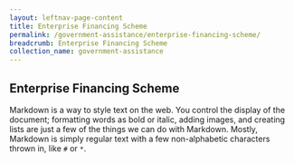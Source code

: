 ```yaml
---
layout: leftnav-page-content
title: Enterprise Financing Scheme
permalink: /government-assistance/enterprise-financing-scheme/
breadcrumb: Enterprise Financing Scheme
collection_name: government-assistance
---
```


## Enterprise Financing Scheme

Markdown is a way to style text on the web. You control the display of the document; formatting words as bold or italic, adding images, and creating lists are just a few of the things we can do with Markdown. Mostly, Markdown is simply regular text with a few non-alphabetic characters thrown in, like `#` or `*`.
